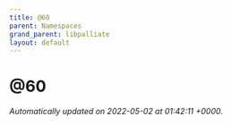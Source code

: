 ```yaml
---
title: @60
parent: Namespaces
grand_parent: libpalliate
layout: default
---
```


# @60









_Automatically updated on 2022-05-02 at 01:42:11 +0000._